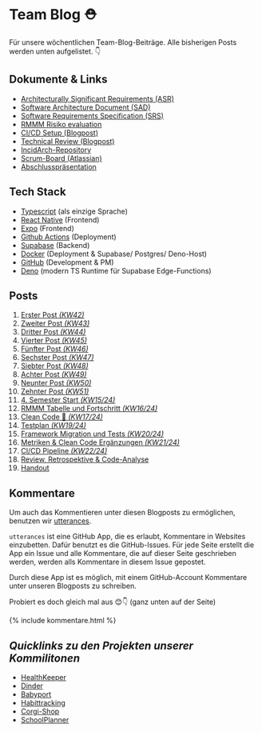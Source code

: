 # Team Blog ⛑️

Für unsere wöchentlichen Team-Blog-Beiträge.
Alle bisherigen Posts werden unten aufgelistet. 👇

## Dokumente & Links

- [Architecturally Significant Requirements (ASR)](./posts/ASR/ArchitecturallySignificantRequirement.md)
- [Software Architecture Document (SAD)](./posts/SAD/SoftwareArchitectureDocument.md)
- [Software Requirements Specification (SRS)](./posts/SRS/v4_w4/SoftwareRequirementsSpecification.md)
- [RMMM Risiko evaluation](./posts/RMMM/RiskMitigationMonitoringManagement.md)
- [CI/CD Setup (Blogpost)](./posts/17-CI-CD-Pipeline.md)
- [Technical Review (Blogpost)](./posts/18_Review-Retrospektive.md)
- [IncidArch-Repository](https://github.com/DH-Karlsruhe/IncidArch-FrontEnd)
- [Scrum-Board (Atlassian)](https://incidarch.atlassian.net/jira/software/projects/IA/boards/1)
- [Abschlusspräsentation](https://github.com/DH-Karlsruhe/IncidArch-Blog/blob/main/Abschlusspr%C3%A4sentation.pdf)

## Tech Stack
- [Typescript](https://www.typescriptlang.org/) (als einzige Sprache)
- [React Native](https://reactnative.dev/) (Frontend)
- [Expo](https://expo.dev/) (Frontend)
- [Github Actions](https://docs.github.com/en/actions) (Deployment)
- [Supabase](https://supabase.com/) (Backend)
- [Docker](https://www.docker.com/) (Deployment & Supabase/ Postgres/ Deno-Host)
- [GitHub](https://www.github.com/) (Development & PM)
- [Deno](https:/deno.land) (modern TS Runtime für Supabase Edge-Functions)

## Posts
 1. [Erster Post _(KW42)_](posts/00_initial_post.md)
 2. [Zweiter Post _(KW43)_](posts/01_Team.md)
 3. [Dritter Post _(KW44)_](posts/03_SRS_OpenAPI.md)
 4. [Vierter Post _(KW45)_](posts/04_UML_n_UCRS.md)
 5. [Fünfter Post _(KW46)_](posts/05_Implementation.md)
 6. [Sechster Post _(KW47)_](posts/06_Implementation.md)
 7. [Siebter Post _(KW48)_](posts/07_Implementation.md)
 8. [Achter Post _(KW49)_](posts/08_ArchiSigniRequi.md)
 9. [Neunter Post _(KW50)_](posts/09_Schichten-nach-Kruchten.md)
 10. [Zehnter Post _(KW51)_](posts/10_Semesterabschluss.md)
 11. [4. Semester Start _(KW15/24)_](posts/11_4-Semester-Initialisierung.md)
 12. [RMMM Tabelle und Fortschritt _(KW16/24)_](posts/12_Risiko-und-Fortschritt.md)
 13. [Clean Code 🧹 _(KW17/24)_](posts/13_CleanCode.md)
 14. [Testplan _(KW19/24)_](posts/14_Testplan.md)
 15. [Framework Migration und Tests _(KW20/24)_](posts/15_Framework-migration-und-Tests.md)
 16. [Metriken & Clean Code Ergänzungen  _(KW21/24)_](posts/16_Metriken.md)
 17. [CI/CD Pipeline _(KW22/24)_](posts/17-CI-CD-Pipeline.md)
 18. [Review, Retrospektive & Code-Analyse](posts/18_Review-Retrospektive.md)
 19. [Handout](posts/19_Handout.md)

## Kommentare

Um auch das Kommentieren unter diesen Blogposts zu ermöglichen, benutzen wir [utterances](https://github.com/utterance/utterances).

`utterances` ist eine GitHub App, die es erlaubt, Kommentare in Websites einzubetten. Dafür benutzt es die GitHub-Issues. Für jede Seite erstellt die App ein Issue und alle Kommentare, die auf dieser Seite geschrieben werden, werden alls Kommentare in diesem Issue gepostet.

Durch diese App ist es möglich, mit einem GitHub-Account Kommentare unter unseren Blogposts zu schreiben.

Probiert es doch gleich mal aus 😊👇 (ganz unten auf der Seite)


{% include kommentare.html %}


## _Quicklinks zu den Projekten unserer Kommilitonen_

 - <a href="https://github.com/Chrissi-Ruege/HealthKeeper/discussions" target="_blank">HealthKeeper<a/>
 - <a href="https://github.com/dhbw-ka-tinf22b5-dinder/Dinder/discussions/categories/projektblog" target="_blank">Dinder<a/>
 - <a href="https://medium.com/@babyport" target="_blank">Babyport<a/>
 - <a href="https://puggingtons.github.io/habittrackingblog/" target="_blank">Habittracking<a/>
 - <a href="https://github.com/mausio/corgi-shop-doc/discussions" target="_blank">Corgi-Shop<a/>
 - <a href="https://michaelsteininger2003.wordpress.com/" target="_blank">SchoolPlanner<a/>

